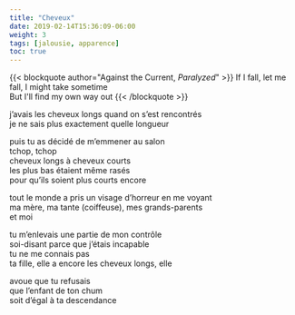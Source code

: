 ```yaml
---
title: "Cheveux"
date: 2019-02-14T15:36:09-06:00
weight: 3
tags: [jalousie, apparence]
toc: true
---
```


{{< blockquote author="Against the Current, *Paralyzed*" >}}
If I fall, let me fall, I might take sometime  
But I'll find my own way out
{{< /blockquote >}}

j’avais les cheveux longs quand on s’est rencontrés  
je ne sais plus exactement quelle longueur  

puis tu as décidé de m’emmener au salon  
tchop, tchop  
cheveux longs à cheveux courts  
les plus bas étaient même rasés  
pour qu’ils soient plus courts encore  

tout le monde a pris un visage d’horreur en me voyant  
ma mère, ma tante (coiffeuse), mes grands-parents  
et moi  

tu m’enlevais une partie de mon contrôle  
soi-disant parce que j’étais incapable  
tu ne me connais pas  
ta fille, elle a encore les cheveux longs, elle  

avoue que tu refusais  
que l’enfant de ton chum  
soit d’égal à ta descendance